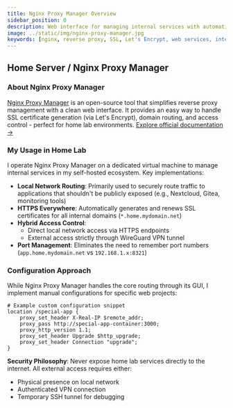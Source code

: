 ```yaml
---
title: Nginx Proxy Manager Overview
sidebar_position: 0
description: Web interface for managing internal services with automatic SSL
image: ../static/img/nginx-proxy-manager.jpg
keywords: [nginx, reverse proxy, SSL, Let's Encrypt, web services, internal routing]
---
```

## Home Server / Nginx Proxy Manager

### About Nginx Proxy Manager
[Nginx Proxy Manager](https://nginxproxymanager.com/) is an open-source tool that simplifies reverse proxy management with a clean web interface. It provides an easy way to handle SSL certificate generation (via Let's Encrypt), domain routing, and access control - perfect for home lab environments. [Explore official documentation →](https://nginxproxymanager.com/guide/)

### My Usage in Home Lab
I operate Nginx Proxy Manager on a dedicated virtual machine to manage internal services in my self-hosted ecosystem. Key implementations:

- **Local Network Routing**: Primarily used to securely route traffic to applications that shouldn't be publicly exposed (e.g., Nextcloud, Gitea, monitoring tools)
- **HTTPS Everywhere**: Automatically generates and renews SSL certificates for all internal domains (`*.home.mydomain.net`)
- **Hybrid Access Control**:
  - Direct local network access via HTTPS endpoints
  - External access strictly through WireGuard VPN tunnel
- **Port Management**: Eliminates the need to remember port numbers (`app.home.mydomain.net` vs `192.168.1.x:8321`)

### Configuration Approach
While Nginx Proxy Manager handles the core routing through its GUI, I implement manual configurations for specific web projects:

```nginx
# Example custom configuration snippet
location /special-app {
    proxy_set_header X-Real-IP $remote_addr;
    proxy_pass http://special-app-container:3000;
    proxy_http_version 1.1;
    proxy_set_header Upgrade $http_upgrade;
    proxy_set_header Connection "upgrade";
}
```

**Security Philosophy**: Never expose home lab services directly to the internet. All external access requires either:
- Physical presence on local network
- Authenticated VPN connection
- Temporary SSH tunnel for debugging